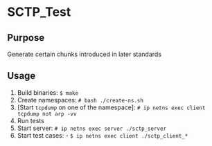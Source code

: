# SCTP_Test

## Purpose

Generate certain chunks introduced in later standards

## Usage

1. Build binaries: `$ make`
2. Create namespaces: `# bash ./create-ns.sh`
3. [Start `tcpdump` on one of the namespace]: `# ip netns exec client tcpdump not arp -vv`
4. Run tests
  1. Start server: `# ip netns exec server ./sctp_server`
  2. Start test cases:
    - `$ ip netns exec client ./sctp_client_*`
